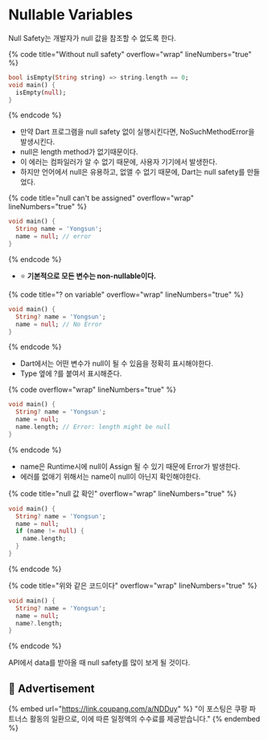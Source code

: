 # Nullable Variables

Null Safety는 개발자가 null 값을 참조할 수 없도록 한다.

{% code title="Without null safety" overflow="wrap" lineNumbers="true" %}
```dart
bool isEmpty(String string) => string.length == 0;
void main() {
  isEmpty(null);
}
```
{% endcode %}

* 만약 Dart 프로그램을 null safety 없이 실행시킨다면, NoSuchMethodError을 발생시킨다.
* null은 length method가 없기때문이다.
* 이 에러는 컴파일러가 알 수 없기 때문에, 사용자 기기에서 발생한다.
* 하지만 언어에서 null은 유용하고, 없앨 수 없기 때문에, Dart는 null safety를 만들었다.

{% code title="null can't be assigned" overflow="wrap" lineNumbers="true" %}
```dart
void main() {
  String name = 'Yongsun';
  name = null; // error
}
```
{% endcode %}

* :star: **기본적으로 모든 변수는 non-nullable이다.**&#x20;

{% code title="? on variable" overflow="wrap" lineNumbers="true" %}
```dart
void main() {
  String? name = 'Yongsun';
  name = null; // No Error
}
```
{% endcode %}

* Dart에서는 어떤 변수가 null이 될 수 있음을 정확히 표시해야한다.
* Type 옆에 ?를 붙여서 표시해준다.

{% code overflow="wrap" lineNumbers="true" %}
```dart
void main() {
  String? name = 'Yongsun';
  name = null;
  name.length; // Error: length might be null
}
```
{% endcode %}

* name은 Runtime시에 null이 Assign 될 수 있기 때문에 Error가 발생한다.
* 에러를 없애기 위해서는 name이 null이 아닌지 확인해야한다.

{% code title="null 값 확인" overflow="wrap" lineNumbers="true" %}
```dart
void main() {
  String? name = 'Yongsun';
  name = null;
  if (name != null) {
    name.length;
  }
}
```
{% endcode %}

{% code title="위와 같은 코드이다" overflow="wrap" lineNumbers="true" %}
```dart
void main() {
  String? name = 'Yongsun';
  name = null;
  name?.length;
}
```
{% endcode %}

API에서 data를 받아올 때 null safety를 많이 보게 될 것이다.

## :gift: Advertisement

{% embed url="https://link.coupang.com/a/NDDuy" %}
"이 포스팅은 쿠팡 파트너스 활동의 일환으로, 이에 따른 일정액의 수수료를 제공받습니다."
{% endembed %}
